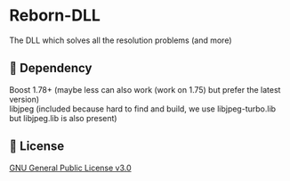 # Reborn-DLL
The DLL which solves all the resolution problems (and more)

## 🧾 Dependency
Boost 1.78+ (maybe less can also work (work on 1.75) but prefer the latest version)\
libjpeg (included because hard to find and build, we use libjpeg-turbo.lib but libjpeg.lib is also present)

## 📖 License
[GNU General Public License v3.0](https://github.com/EE-modders/Empire-Earth-Launcher/blob/main/LICENSE)
